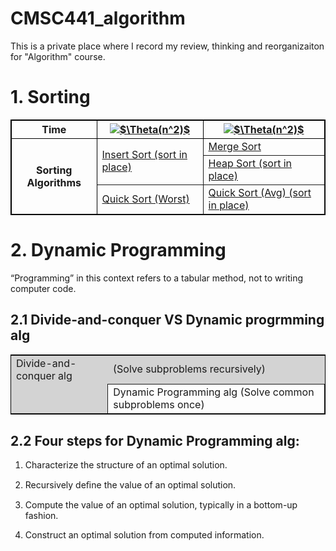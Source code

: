 
<style>
table, th, td {
    border: 1px solid black;
    border-collapse: collapse;
}
</style>


# CMSC441_algorithm

This is a private place where I record my review, thinking and reorganizaiton for "Algorithm" course. 



# 1. Sorting


<table>
<tr>
    <th>Time</th>
    <th><a href="https://www.codecogs.com/eqnedit.php?latex=$$\Theta(n^2)$$" target="_blank"><img src="https://latex.codecogs.com/gif.latex?$\Theta(n^2)$" title="$\Theta(n^2)$" /></a> </th>
    <th><a href="https://www.codecogs.com/eqnedit.php?latex=$$\Theta(n^2)$$" target="_blank"><img src="https://latex.codecogs.com/gif.latex?$\Theta(nlogn)$" title="$\Theta(n^2)$" /></a></th>
</tr>

<tr>
    <th rowspan = "3">Sorting Algorithms</th>
    <td rowspan = "2" style="border:solid 1px"><a href="./insertsort">Insert Sort (sort in place)</a></td>
    <td style="border:solid 1px"><a href="./mergetsort">Merge Sort</a></td>
</tr>

<tr>
    <td style="border:solid 1px"><a href="./heapsort">Heap Sort (sort in place)</a></td>
</tr>

<tr>
    <td style="border:solid 1px"><a href="./quicksort">Quick Sort (Worst)</a></td>
    <td style="border:solid 1px"><a href="./quicksort">Quick Sort (Avg) (sort in place)</a></td>
</tr>

</table>

# 2. Dynamic Programming
“Programming” in this context refers to a tabular method, not to writing computer code.

## 2.1 Divide-and-conquer VS Dynamic progrmming alg
<table>
<tr>
    <td style="border:1px;background-color:LightGray">Divide-and-conquer alg </td>
    <td style="border:1px;background-color:LightGray" >(Solve subproblems recursively)</td>
    
</tr>

<tr>
    <td style="border:1px;background-color:LightGray"></td>    
    <td style="border:solid 1px">Dynamic Programming alg (Solve common subproblems once)</td>
</tr>
</table>


## 2.2 Four steps for Dynamic Programming alg:
1. Characterize the structure of an optimal solution.

2. Recursively deﬁne the value of an optimal solution.

3. Compute the value of an optimal solution, typically in a bottom-up fashion.

4. Construct an optimal solution from computed information.